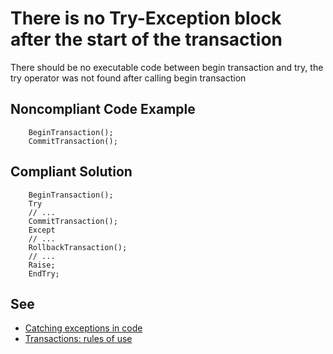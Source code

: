 # There is no Try-Exception block after the start of the transaction

There should be no executable code between begin transaction and try,
the try operator was not found after calling begin transaction

## Noncompliant Code Example

```bsl
    BeginTransaction();
    CommitTransaction();
```

## Compliant Solution

```bsl
    BeginTransaction();
    Try
    // ...
    CommitTransaction();
    Except
    // ...
    RollbackTransaction();
    // ...
    Raise;
    EndTry;
```

## See

- [Catching exceptions in code](https://support.1ci.com/hc/en-us/articles/360011002440-Catching-exceptions-in-code)
- [Transactions: rules of use](https://support.1ci.com/hc/en-us/articles/360011121239-Transactions-rules-of-use)